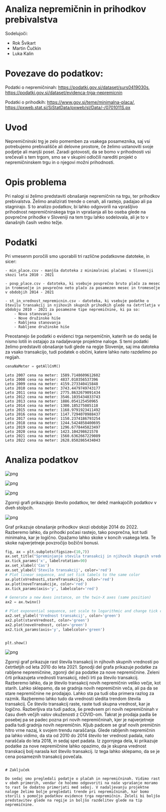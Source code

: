 # Analiza nepremičnin in prihodkov prebivalstva

Sodelujoči:

- Rok Švikart
- Martin Čučkin
- Luka Kalin

# Povezave do podatkov:

Podatki o nepremičninah: https://podatki.gov.si/dataset/surs0419030s, 
                                          https://podatki.gov.si/dataset/evidenca-trga-nepremicnin
                                          
Podatki o prihodkih: https://www.gov.si/teme/minimalna-placa/, 
                       https://pxweb.stat.si/SiStatData/pxweb/sl/Data/-/0701011S.px


# Uvod

Nepremičninski trg je zelo pomemben za vsakega posameznika, saj vsi potrebujemo prebivališče ali delovne prostore, če želimo ustanoviti svoje podjetje ali manjši posel. Zaradi gotovosti, da se bomo v prihodnosti vsi srečevali s tem trgom, smo se v skupini odločili narediti projekt o nepremičninskem trgu in o njegovi možni prihodnosti. 

# Opis problema

Pri nalogi si želimo predstaviti obnašanje nepremičnin na trgu, ter prihodkov prebivalstva. Želimo analizirati trende o cenah, ali rastejo, padajao ali pa stagnirajo. S to analizo podatkov, bi lahko odgovorili na vprašljivo prihodnost nepremičninskega trga in vprašanja ali bo oseba glede na povprečne prihodke v Sloveniji na tem trgu lahko sodelovala, ali je to v današnjih časih vedno težje.

# Podatki

Pri vmesenm poročili smo uporabili tri različne podatkovne datoteke, in sicer:

    - min_place.csv - manjša datoteka z minimalnimi plačami v Sloveniji skozi leta 2010 - 2021
    
    - povp_place.csv - datoteka, ki vsebuje povprečno bruto plačo za mesec in tromesečje in povprečno neto plačo za posamezen mesec in tromesečje v obdobjih 2014 - 2021

    - st_in_vrednost_nepremicnin.csv - datoteka, ki vsebuje podatke o številu transakcij in njihovih skupnih prihodkih glede na četrtletja v obdobju 2010 - 2021 za posamezne tipe nepremičnine, ki pa so:
        - Nova stanovanja
        - Nove družinske hiše
        - Rabljena stanovanja
        - Rabljene družinske hiše
    
Preostanejo še podatki o evidenci trga nerpemičnin, katerih se do sedaj še nismo lotili in ostajajo za nadaljevanje projektne naloge. S temi podatki želimo predstaviti obnašanje tudi glede na regije Slovenije, saj ima datoteka za vsako transakcijo, tudi podatek o občini, katere lahko nato razdelimo po regijah.




```python
cenaNaMeter = getAllCnM()
```
    Leto 2007 cena na meter: 1589.7148609612602
    Leto 2008 cena na meter: 4837.010356537396
    Leto 2009 cena na meter: 4159.273340415848
    Leto 2010 cena na meter: 3743.4479749743177
    Leto 2011 cena na meter: 2775.8632679091434
    Leto 2012 cena na meter: 3546.1035434833743
    Leto 2013 cena na meter: 1886.054125450965
    Leto 2014 cena na meter: 1300.185275085118
    Leto 2015 cena na meter: 1168.9791923411492
    Leto 2016 cena na meter: 1147.7294070988437
    Leto 2017 cena na meter: 1150.2374186793254
    Leto 2018 cena na meter: 1244.5424858400695
    Leto 2019 cena na meter: 1296.6778445823497
    Leto 2020 cena na meter: 1423.104298621578
    Leto 2021 cena na meter: 1560.6362667229089
    Leto 2022 cena na meter: 2628.8502865434043
    

# Analiza podatkov


    
![png](projektna_files/projektna_31_0.png)
    



    
![png](projektna_files/projektna_31_1.png)
    



    
![png](projektna_files/projektna_31_2.png)
    

    
Zgornji grafi prikazujejo število podatkov, ter delež mankajočih podatkov v dveh stolpcih.




    
![png](projektna_files/projektna_32_0.png)
    


Graf prikazuje obnašanje prihodkov skozi obdobje 2014 do 2022. Razberemo lahko, da prihodki počasi rastejo, tako povprečna, kot tudi minimalna, kar je logično. Opažamo lahko skoke v koncih vsakega leta. Te skoke najverjetneje povzročijo božični bonusi.


```python
fig, ax = plt.subplots(figsize=(10,7))
ax.set_title("Spreminjanje stevila transakcij in njihovih skupnih vrednosti po četrtletjih")
ax.tick_params('x', labelrotation=90)
ax.set_xlabel('Cas')
ax.set_ylabel('Stevilo transakcij', color='red')
# Plot linear sequence, and set tick labels to the same color
ax.plot(xVrednosti,stareTransakcije, color='red')
ax.plot(noveTransakcije, color='red')
ax.tick_params(axis='y', labelcolor='red')

# Generate a new Axes instance, on the twin-X axes (same position)
ax2 = ax.twinx()

# Plot exponential sequence, set scale to logarithmic and change tick color
ax2.set_ylabel('Vrednost transakcij', color='green')
ax2.plot(stareVrednost, color='green')
ax2.plot(noveVrednost, color='green')
ax2.tick_params(axis='y', labelcolor='green')


plt.show()
```


    
![png](projektna_files/projektna_34_0.png)
    


Zgornji graf prikazuje rast števila transakcij in njihovih skupnih vrednosti po četrtletjih od leta 2010 do leta 2021. Spnodji del grafa prikazuje podatke za rabljene nepremičnine, zgonrji del pa podatke za nove nepremičnine. Zeleni črti prikazujeta vrednosti transakcij, rdeči lrti pa število transakcij. Razberemo lahko, da je število transakcij novih nepremičnin veliko večje, kot starih. Lahko sklepamo, da se gradnja novih nepremičnin veča, ali pa da se stare nepremičnine ne prodajajo. Lahko sta pa tudi oba primera razlog za razmik. Razberemo lahko tudo da vrednosti sledita trendom števila transakcij. Če število transakcij raste, raste tudi skupna vrednost, kar je logično. Razberljiva sta tudi padca, še predvsem pri novih nepremičninah v času dveh večjih valov okuženosti z COVID-om. Takrat je prodaja padla še posebej pa se padec pozna pri novih nepremičninah, kjer je najverjetneje padla tudi gradnja novih nepremičnin. Kljub padcem se graf novih premičnin hitro vrne nazaj, k svojem trendu naraščanja. Glede rabljenih nepremičnin pa lahko vidimo, da sta od 2010 do 2014 število ter vrednost padala, nato naraščala do leta 2018, in sedaj spet padata. Iz zgornjega dela, ki prikazuje podatke za nove nepremičnine lahko opazimo, da je skupna vrednost transkacij bolj narasla kot število transakcij. Iz tega lahko sklepamo, da se je cena posameznih transakcij povečala.

```

# Zaključek

Do sedaj smo pregledali podatje o plačah in nepremičninah. Vidimo rast v obeh primerih, vendar če hočemo odgovoriti na naše vprašanje moramo to rast še dodatno primerjati med seboj. V nadaljevanju projektne naloge želimo bolje pregledati trende pri nepremičninah, kar bomo storili s pomočjo podatkov evidence trga nepremičnin. Želeli bi boljšo predstavitev glede na regije in boljšo razdelitev glede na tip nepremičnine.
